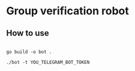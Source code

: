 # Group verification robot

## How to use
```shell

go build -o bot .

./bot -t YOU_TELEGRAM_BOT_TOKEN

```